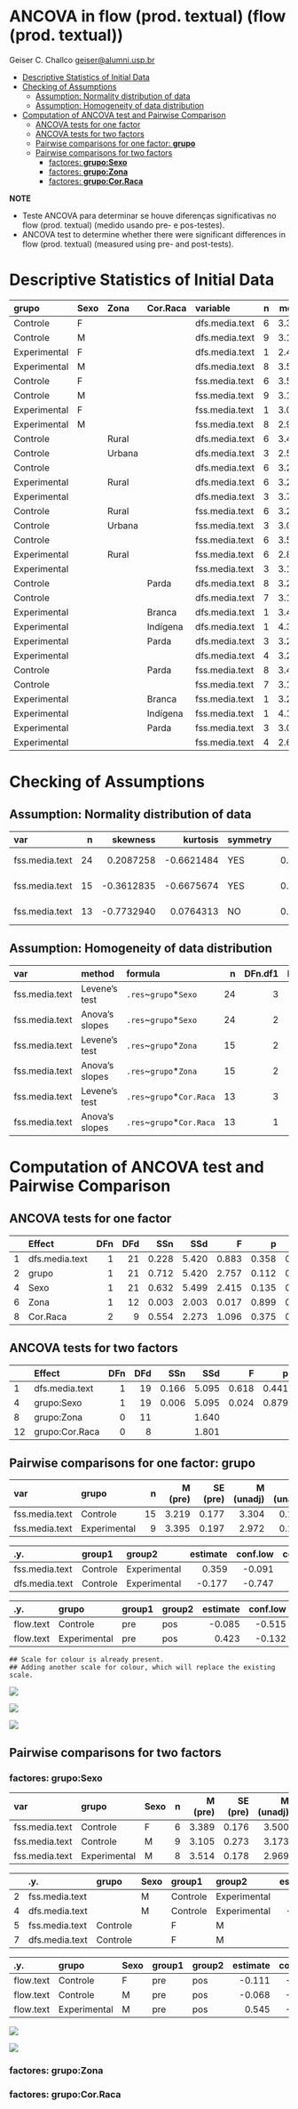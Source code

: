 ANCOVA in flow (prod. textual) (flow (prod. textual))
================
Geiser C. Challco <geiser@alumni.usp.br>

- [Descriptive Statistics of Initial
  Data](#descriptive-statistics-of-initial-data)
- [Checking of Assumptions](#checking-of-assumptions)
  - [Assumption: Normality distribution of
    data](#assumption-normality-distribution-of-data)
  - [Assumption: Homogeneity of data
    distribution](#assumption-homogeneity-of-data-distribution)
- [Computation of ANCOVA test and Pairwise
  Comparison](#computation-of-ancova-test-and-pairwise-comparison)
  - [ANCOVA tests for one factor](#ancova-tests-for-one-factor)
  - [ANCOVA tests for two factors](#ancova-tests-for-two-factors)
  - [Pairwise comparisons for one factor:
    **grupo**](#pairwise-comparisons-for-one-factor-grupo)
  - [Pairwise comparisons for two
    factors](#pairwise-comparisons-for-two-factors)
    - [factores: **grupo:Sexo**](#factores-gruposexo)
    - [factores: **grupo:Zona**](#factores-grupozona)
    - [factores: **grupo:Cor.Raca**](#factores-grupocorraca)

**NOTE**

- Teste ANCOVA para determinar se houve diferenças significativas no
  flow (prod. textual) (medido usando pre- e pos-testes).
- ANCOVA test to determine whether there were significant differences in
  flow (prod. textual) (measured using pre- and post-tests).

# Descriptive Statistics of Initial Data

| grupo        | Sexo | Zona   | Cor.Raca | variable       |   n |  mean | median |   min |   max |    sd |    se |    ci |   iqr |
|:-------------|:-----|:-------|:---------|:---------------|----:|------:|-------:|------:|------:|------:|------:|------:|------:|
| Controle     | F    |        |          | dfs.media.text |   6 | 3.389 |  3.222 | 3.111 | 4.222 | 0.432 | 0.176 | 0.453 | 0.306 |
| Controle     | M    |        |          | dfs.media.text |   9 | 3.105 |  3.111 | 1.333 | 4.111 | 0.819 | 0.273 | 0.629 | 0.500 |
| Experimental | F    |        |          | dfs.media.text |   1 | 2.444 |  2.444 | 2.444 | 2.444 |       |       |       | 0.000 |
| Experimental | M    |        |          | dfs.media.text |   8 | 3.514 |  3.444 | 2.778 | 4.333 | 0.504 | 0.178 | 0.421 | 0.417 |
| Controle     | F    |        |          | fss.media.text |   6 | 3.500 |  3.556 | 3.000 | 3.889 | 0.342 | 0.140 | 0.359 | 0.472 |
| Controle     | M    |        |          | fss.media.text |   9 | 3.173 |  3.111 | 2.333 | 4.000 | 0.530 | 0.177 | 0.408 | 0.556 |
| Experimental | F    |        |          | fss.media.text |   1 | 3.000 |  3.000 | 3.000 | 3.000 |       |       |       | 0.000 |
| Experimental | M    |        |          | fss.media.text |   8 | 2.969 |  2.764 | 2.333 | 4.111 | 0.589 | 0.208 | 0.492 | 0.722 |
| Controle     |      | Rural  |          | dfs.media.text |   6 | 3.481 |  3.500 | 2.556 | 4.222 | 0.684 | 0.279 | 0.718 | 1.028 |
| Controle     |      | Urbana |          | dfs.media.text |   3 | 2.593 |  3.000 | 1.333 | 3.444 | 1.113 | 0.643 | 2.765 | 1.056 |
| Controle     |      |        |          | dfs.media.text |   6 | 3.269 |  3.222 | 3.111 | 3.500 | 0.181 | 0.074 | 0.190 | 0.306 |
| Experimental |      | Rural  |          | dfs.media.text |   6 | 3.241 |  3.278 | 2.444 | 4.111 | 0.594 | 0.242 | 0.623 | 0.667 |
| Experimental |      |        |          | dfs.media.text |   3 | 3.704 |  3.444 | 3.333 | 4.333 | 0.548 | 0.316 | 1.362 | 0.500 |
| Controle     |      | Rural  |          | fss.media.text |   6 | 3.241 |  3.278 | 2.556 | 3.667 | 0.394 | 0.161 | 0.413 | 0.361 |
| Controle     |      | Urbana |          | fss.media.text |   3 | 3.000 |  3.000 | 3.000 | 3.000 | 0.000 | 0.000 | 0.000 | 0.000 |
| Controle     |      |        |          | fss.media.text |   6 | 3.519 |  3.722 | 2.333 | 4.000 | 0.611 | 0.250 | 0.641 | 0.361 |
| Experimental |      | Rural  |          | fss.media.text |   6 | 2.889 |  2.889 | 2.333 | 3.444 | 0.416 | 0.170 | 0.436 | 0.556 |
| Experimental |      |        |          | fss.media.text |   3 | 3.139 |  2.750 | 2.556 | 4.111 | 0.848 | 0.489 | 2.105 | 0.778 |
| Controle     |      |        | Parda    | dfs.media.text |   8 | 3.292 |  3.111 | 2.556 | 4.111 | 0.504 | 0.178 | 0.421 | 0.472 |
| Controle     |      |        |          | dfs.media.text |   7 | 3.135 |  3.333 | 1.333 | 4.222 | 0.886 | 0.335 | 0.820 | 0.417 |
| Experimental |      |        | Branca   | dfs.media.text |   1 | 3.444 |  3.444 | 3.444 | 3.444 |       |       |       | 0.000 |
| Experimental |      |        | Indígena | dfs.media.text |   1 | 4.333 |  4.333 | 4.333 | 4.333 |       |       |       | 0.000 |
| Experimental |      |        | Parda    | dfs.media.text |   3 | 3.222 |  3.111 | 2.444 | 4.111 | 0.839 | 0.484 | 2.084 | 0.833 |
| Experimental |      |        |          | dfs.media.text |   4 | 3.278 |  3.389 | 2.778 | 3.556 | 0.345 | 0.173 | 0.550 | 0.278 |
| Controle     |      |        | Parda    | fss.media.text |   8 | 3.458 |  3.611 | 2.556 | 4.000 | 0.454 | 0.161 | 0.380 | 0.417 |
| Controle     |      |        |          | fss.media.text |   7 | 3.127 |  3.000 | 2.333 | 3.889 | 0.478 | 0.181 | 0.442 | 0.333 |
| Experimental |      |        | Branca   | fss.media.text |   1 | 3.222 |  3.222 | 3.222 | 3.222 |       |       |       | 0.000 |
| Experimental |      |        | Indígena | fss.media.text |   1 | 4.111 |  4.111 | 4.111 | 4.111 |       |       |       | 0.000 |
| Experimental |      |        | Parda    | fss.media.text |   3 | 3.000 |  3.000 | 2.556 | 3.444 | 0.444 | 0.257 | 1.104 | 0.444 |
| Experimental |      |        |          | fss.media.text |   4 | 2.604 |  2.653 | 2.333 | 2.778 | 0.206 | 0.103 | 0.328 | 0.257 |

# Checking of Assumptions

## Assumption: Normality distribution of data

| var            |   n |   skewness |   kurtosis | symmetry | statistic | method       |         p | p.signif | normality |
|:---------------|----:|-----------:|-----------:|:---------|----------:|:-------------|----------:|:---------|:----------|
| fss.media.text |  24 |  0.2087258 | -0.6621484 | YES      | 0.9878337 | Shapiro-Wilk | 0.9884516 | ns       | YES       |
| fss.media.text |  15 | -0.3612835 | -0.6675674 | YES      | 0.9572771 | Shapiro-Wilk | 0.6452043 | ns       | YES       |
| fss.media.text |  13 | -0.7732940 |  0.0764313 | NO       | 0.9379503 | Shapiro-Wilk | 0.4309144 | ns       | YES       |

## Assumption: Homogeneity of data distribution

| var            | method         | formula                    |   n | DFn.df1 | DFd.df2 | statistic |         p | p.signif |
|:---------------|:---------------|:---------------------------|----:|--------:|--------:|----------:|----------:|:---------|
| fss.media.text | Levene’s test  | `.res`~`grupo`\*`Sexo`     |  24 |       3 |      20 | 0.4703907 | 0.7062814 | ns       |
| fss.media.text | Anova’s slopes | `.res`~`grupo`\*`Sexo`     |  24 |       2 |      17 | 1.2280000 | 0.3180000 | ns       |
| fss.media.text | Levene’s test  | `.res`~`grupo`\*`Zona`     |  15 |       2 |      12 | 2.6494208 | 0.1114257 | ns       |
| fss.media.text | Anova’s slopes | `.res`~`grupo`\*`Zona`     |  15 |       2 |       9 | 0.0650000 | 0.9370000 | ns       |
| fss.media.text | Levene’s test  | `.res`~`grupo`\*`Cor.Raca` |  13 |       3 |       9 | 0.4320917 | 0.7351732 | ns       |
| fss.media.text | Anova’s slopes | `.res`~`grupo`\*`Cor.Raca` |  13 |       1 |       7 | 0.4550000 | 0.5220000 | ns       |

# Computation of ANCOVA test and Pairwise Comparison

## ANCOVA tests for one factor

|     | Effect         | DFn | DFd |   SSn |   SSd |     F |     p |   ges | p\<.05 |
|:----|:---------------|----:|----:|------:|------:|------:|------:|------:|:-------|
| 1   | dfs.media.text |   1 |  21 | 0.228 | 5.420 | 0.883 | 0.358 | 0.040 |        |
| 2   | grupo          |   1 |  21 | 0.712 | 5.420 | 2.757 | 0.112 | 0.116 |        |
| 4   | Sexo           |   1 |  21 | 0.632 | 5.499 | 2.415 | 0.135 | 0.103 |        |
| 6   | Zona           |   1 |  12 | 0.003 | 2.003 | 0.017 | 0.899 | 0.001 |        |
| 8   | Cor.Raca       |   2 |   9 | 0.554 | 2.273 | 1.096 | 0.375 | 0.196 |        |

## ANCOVA tests for two factors

|     | Effect         | DFn | DFd |   SSn |   SSd |     F |     p |   ges | p\<.05 |
|:----|:---------------|----:|----:|------:|------:|------:|------:|------:|:-------|
| 1   | dfs.media.text |   1 |  19 | 0.166 | 5.095 | 0.618 | 0.441 | 0.032 |        |
| 4   | grupo:Sexo     |   1 |  19 | 0.006 | 5.095 | 0.024 | 0.879 | 0.001 |        |
| 8   | grupo:Zona     |   0 |  11 |       | 1.640 |       |       |       |        |
| 12  | grupo:Cor.Raca |   0 |   8 |       | 1.801 |       |       |       |        |

## Pairwise comparisons for one factor: **grupo**

| var            | grupo        |   n | M (pre) | SE (pre) | M (unadj) | SE (unadj) | M (adj) | SE (adj) |
|:---------------|:-------------|----:|--------:|---------:|----------:|-----------:|--------:|---------:|
| fss.media.text | Controle     |  15 |   3.219 |    0.177 |     3.304 |      0.124 |   3.314 |    0.132 |
| fss.media.text | Experimental |   9 |   3.395 |    0.197 |     2.972 |      0.184 |   2.955 |    0.170 |

| .y.            | group1   | group2       | estimate | conf.low | conf.high |    se | statistic |     p | p.adj | p.adj.signif |
|:---------------|:---------|:-------------|---------:|---------:|----------:|------:|----------:|------:|------:|:-------------|
| fss.media.text | Controle | Experimental |    0.359 |   -0.091 |     0.809 | 0.216 |     1.661 | 0.112 | 0.112 | ns           |
| dfs.media.text | Controle | Experimental |   -0.177 |   -0.747 |     0.394 | 0.275 |    -0.641 | 0.528 | 0.528 | ns           |

| .y.       | grupo        | group1 | group2 | estimate | conf.low | conf.high |    se | statistic |     p | p.adj | p.adj.signif |
|:----------|:-------------|:-------|:-------|---------:|---------:|----------:|------:|----------:|------:|------:|:-------------|
| flow.text | Controle     | pre    | pos    |   -0.085 |   -0.515 |     0.345 | 0.213 |    -0.399 | 0.692 | 0.692 | ns           |
| flow.text | Experimental | pre    | pos    |    0.423 |   -0.132 |     0.978 | 0.275 |     1.535 | 0.132 | 0.132 | ns           |

    ## Scale for colour is already present.
    ## Adding another scale for colour, which will replace the existing scale.

![](stari-flow.text-Serie-8-ano_files/figure-gfm/unnamed-chunk-20-1.png)<!-- -->

![](stari-flow.text-Serie-8-ano_files/figure-gfm/unnamed-chunk-22-1.png)<!-- -->

![](stari-flow.text-Serie-8-ano_files/figure-gfm/unnamed-chunk-24-1.png)<!-- -->

## Pairwise comparisons for two factors

### factores: **grupo:Sexo**

| var            | grupo        | Sexo |   n | M (pre) | SE (pre) | M (unadj) | SE (unadj) | M (adj) | SE (adj) |
|:---------------|:-------------|:-----|----:|--------:|---------:|----------:|-----------:|--------:|---------:|
| fss.media.text | Controle     | F    |   6 |   3.389 |    0.176 |     3.500 |      0.140 |   3.490 |    0.212 |
| fss.media.text | Controle     | M    |   9 |   3.105 |    0.273 |     3.173 |      0.177 |   3.204 |    0.177 |
| fss.media.text | Experimental | M    |   8 |   3.514 |    0.178 |     2.969 |      0.208 |   2.941 |    0.186 |

|     | .y.            | grupo    | Sexo | group1   | group2       | estimate | conf.low | conf.high |    se | statistic |     p | p.adj | p.adj.signif |
|:----|:---------------|:---------|:-----|:---------|:-------------|---------:|---------:|----------:|------:|----------:|------:|------:|:-------------|
| 2   | fss.media.text |          | M    | Controle | Experimental |    0.263 |   -0.287 |     0.812 | 0.262 |     1.001 | 0.329 | 0.329 | ns           |
| 4   | dfs.media.text |          | M    | Controle | Experimental |   -0.409 |   -1.053 |     0.235 | 0.309 |    -1.325 | 0.200 | 0.200 | ns           |
| 5   | fss.media.text | Controle |      | F        | M            |    0.286 |   -0.295 |     0.868 | 0.278 |     1.031 | 0.315 | 0.315 | ns           |
| 7   | dfs.media.text | Controle |      | F        | M            |    0.284 |   -0.414 |     0.982 | 0.335 |     0.848 | 0.406 | 0.406 | ns           |

| .y.       | grupo        | Sexo | group1 | group2 | estimate | conf.low | conf.high |    se | statistic |     p | p.adj | p.adj.signif |
|:----------|:-------------|:-----|:-------|:-------|---------:|---------:|----------:|------:|----------:|------:|------:|:-------------|
| flow.text | Controle     | F    | pre    | pos    |   -0.111 |   -0.785 |     0.563 | 0.333 |    -0.333 | 0.741 | 0.741 | ns           |
| flow.text | Controle     | M    | pre    | pos    |   -0.068 |   -0.618 |     0.482 | 0.272 |    -0.250 | 0.804 | 0.804 | ns           |
| flow.text | Experimental | M    | pre    | pos    |    0.545 |   -0.038 |     1.129 | 0.289 |     1.889 | 0.066 | 0.066 | ns           |

![](stari-flow.text-Serie-8-ano_files/figure-gfm/unnamed-chunk-35-1.png)<!-- -->

![](stari-flow.text-Serie-8-ano_files/figure-gfm/unnamed-chunk-37-1.png)<!-- -->

### factores: **grupo:Zona**

### factores: **grupo:Cor.Raca**
